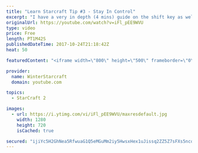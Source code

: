 ```yaml
---
title: "Learn Starcraft Tip #3 - Stay In Control"
excerpt: "I have a very in depth (4 mins) guide on the shift key as well here https://www.youtube.com/watch?v=7x9pHr544oY"
originalUrl: https://youtube.com/watch?v=iFl_pEE9WVU
type: video
price: Free
length: PT1M42S
publishedDateTime: 2017-10-24T21:18:42Z
heat: 50

featuredContent: "<iframe width=\"800\" height=\"500\" frameborder=\"0\" src=\"https://www.youtube.com/embed/iFl_pEE9WVU\" allow=\"accelerometer; autoplay; encrypted-media; gyroscope; picture-in-picture\" allowfullscreen></iframe>"

provider:
  name: WinterStarcraft
  domain: youtube.com

topics:
  - StarCraft 2

images:
  - url: https://i.ytimg.com/vi/iFl_pEE9WVU/maxresdefault.jpg
    width: 1280
    height: 720
    isCached: true

secured: "ijiYc5H2GhNea5RfwuaG1Q5eMGuMm2iy5HwsxHex1uJissq2ZZ5Z7sFXs5ncqANb4u8mGVd1wgdH7geJY0Pn72Wk73z39vDx4OB9Z6qahHhw15wA4PUdo8DgkBJhFyK8f8lhVAJZGFpI8iFagkx4UTGxC2A0LSiKkLxKOJIpAuHr2f8FtYAoaRBoz0R5RRwyAFpizsoyn9Z3gQopKk6DTDj/68aRfJAGfbR2cXbU7HpDFf6QRLPLXTJ3Cc+7iGESo9Dv92CoSAqtRVTyd4I05TW603QSNAT2kGTixFUNlZqFxbwekJA+kL0gR3mInCUkmf84fK4r4hog9LFCEfm1Wtra4UU0m9n9JsFhngavlzn2ca2RwfY8vQBXCv6kNQEJ2dkg9IiCWGc1z1E+/YRjf9P4NTtTe4wr+WwlmDi0IK8=;Mbw+0D8i0AlDSeIykNPqpg=="
---
```


